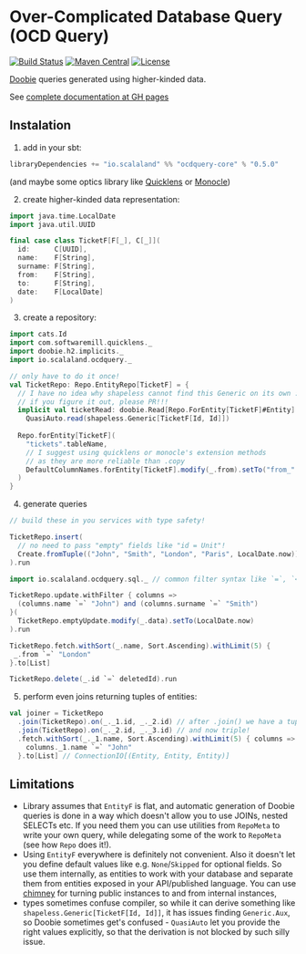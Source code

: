 # Over-Complicated Database Query (OCD Query)

[![Build Status](https://travis-ci.org/scalalandio/ocdquery.svg?branch=master)](https://travis-ci.org/scalalandio/ocdquery)
[![Maven Central](https://img.shields.io/maven-central/v/io.scalaland/ocdquery-core_2.12.svg)](http://search.maven.org/#search%7Cga%7C1%7Cocdquery)
[![License](http://img.shields.io/:license-Apache%202-green.svg)](http://www.apache.org/licenses/LICENSE-2.0.txt)

[Doobie](https://github.com/tpolecat/doobie/) queries generated using higher-kinded data.

See [complete documentation at GH pages](https://scalalandio.github.io/ocdquery/)

## Instalation

1. add in your sbt:
```scala
libraryDependencies += "io.scalaland" %% "ocdquery-core" % "0.5.0"
```
(and maybe some optics library like [Quicklens](https://github.com/softwaremill/quicklens)
or [Monocle](https://github.com/julien-truffaut/Monocle))

2. create higher-kinded data representation:

```scala
import java.time.LocalDate
import java.util.UUID

final case class TicketF[F[_], C[_]](
  id:      C[UUID],
  name:    F[String],
  surname: F[String],
  from:    F[String],
  to:      F[String],
  date:    F[LocalDate]
)
```

3. create a repository:

```scala
import cats.Id
import com.softwaremill.quicklens._
import doobie.h2.implicits._
import io.scalaland.ocdquery._

// only have to do it once!
val TicketRepo: Repo.EntityRepo[TicketF] = {
  // I have no idea why shapeless cannot find this Generic on its own :/
  // if you figure it out, please PR!!!
  implicit val ticketRead: doobie.Read[Repo.ForEntity[TicketF]#Entity] =
    QuasiAuto.read(shapeless.Generic[TicketF[Id, Id]])
    
  Repo.forEntity[TicketF](
    "tickets".tableName,
    // I suggest using quicklens or monocle's extension methods
    // as they are more reliable than .copy
    DefaultColumnNames.forEntity[TicketF].modify(_.from).setTo("from_".columnName)
  )
}
```

4. generate queries

```scala
// build these in you services with type safety!

TicketRepo.insert(
  // no need to pass "empty" fields like "id = Unit"!
  Create.fromTuple(("John", "Smith", "London", "Paris", LocalDate.now))
).run

import io.scalaland.ocdquery.sql._ // common filter syntax like `=`, `<>`

TicketRepo.update.withFilter { columns =>
  (columns.name `=` "John") and (columns.surname `=` "Smith")
}(
  TicketRepo.emptyUpdate.modify(_.data).setTo(LocalDate.now)
).run

TicketRepo.fetch.withSort(_.name, Sort.Ascending).withLimit(5) {
 _.from `=` "London"
}.to[List]

TicketRepo.delete(_.id `=` deletedId).run
```

5. perform even joins returning tuples of entities:

```scala
val joiner = TicketRepo
  .join(TicketRepo).on(_._1.id, _._2.id) // after .join() we have a tuple!
  .join(TicketRepo).on(_._2.id, _._3.id) // and now triple!
  .fetch.withSort(_._1.name, Sort.Ascending).withLimit(5) { columns =>
    columns._1.name `=` "John"
  }.to[List] // ConnectionIO[(Entity, Entity, Entity)]
```

## Limitations

* Library assumes that `EntityF` is flat, and automatic generation of Doobie queries is done in a way which doesn't
  allow you to use JOINs, nested SELECTs etc. If you need them you can use utilities from `RepoMeta` to write your own
  query, while delegating some of the work to `RepoMeta` (see how `Repo` does it!). 
* Using `EntityF` everywhere is definitely not convenient. Also it doesn't let you
  define default values like e.g. `None`/`Skipped` for optional fields. So use them
  internally, as entities to work with your database and separate them from
  entities exposed in your API/published language. You can use [chimney](https://github.com/scalalandio/chimney)
  for turning public instances to and from internal instances,
* types sometimes confuse compiler, so while it can derive something like `shapeless.Generic[TicketF[Id, Id]]`,
  it has issues finding `Generic.Aux`, so Doobie sometimes get's confused - `QuasiAuto` let you provide
  the right values explicitly, so that the derivation is not blocked by such silly issue. 
